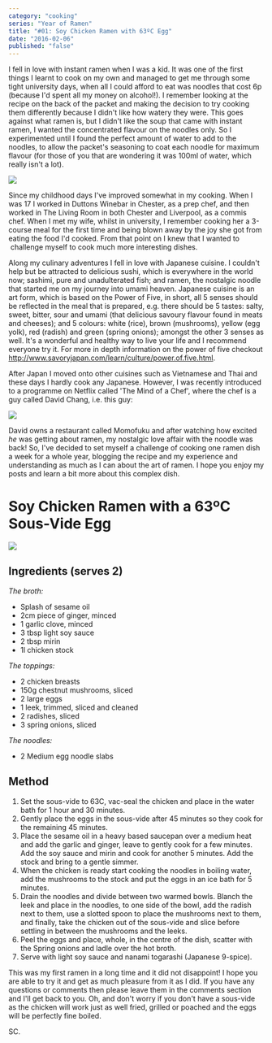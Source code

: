 ```yaml
---
category: "cooking"
series: "Year of Ramen"
title: "#01: Soy Chicken Ramen with 63ºC Egg"
date: "2016-02-06"
published: "false"
---
```


I fell in love with instant ramen when I was a kid. It was one of the first things I learnt to cook on my own and managed to get me through some tight university days, when all I could afford to eat was noodles that cost 6p (because I'd spent all my money on alcohol!). I remember looking at the recipe on the back of the packet and making the decision to try cooking them differently because I didn't like how watery they were. This goes against what ramen is, but I didn't like the soup that came with instant ramen, I wanted the concentrated flavour on the noodles only. So I experimented until I found the perfect amount of water to add to the noodles, to allow the packet's seasoning to coat each noodle for maximum flavour (for those of you that are wondering it was 100ml of water, which really isn't a lot).

[![](https://cookingwithscarss.files.wordpress.com/2016/02/img_3911.jpeg)](https://cookingwithscarss.files.wordpress.com/2016/02/img_3911.jpeg)

Since my childhood days I've improved somewhat in my cooking. When I was 17 I worked in Duttons Winebar in Chester, as a prep chef, and then worked in The Living Room in both Chester and Liverpool, as a commis chef. When I met my wife, whilst in university, I remember cooking her a 3-course meal for the first time and being blown away by the joy she got from eating the food I'd cooked. From that point on I knew that I wanted to  challenge myself to cook much more interesting dishes.

Along my culinary adventures I fell in love with Japanese cuisine. I couldn't help but be attracted to delicious sushi, which is everywhere in the world now; sashimi, pure and unadulterated fish; and ramen, the nostalgic noodle that started me on my journey into umami heaven. Japanese cuisine is an art form, which is based on the Power of Five, in short, all 5 senses should be reflected in the meal that is prepared, e.g. there should be 5 tastes: salty, sweet, bitter, sour and umami (that delicious savoury flavour found in meats and cheeses); and 5 colours: white (rice), brown (mushrooms), yellow (egg yolk), red (radish) and green (spring onions); amongst the other 3 senses as well. It's a wonderful and healthy way to live your life and I recommend everyone try it. For more in depth information on the power of five checkout http://www.savoryjapan.com/learn/culture/power.of.five.html.

After Japan I moved onto other cuisines such as Vietnamese and Thai and these days I hardly cook any Japanese. However, I was recently introduced to a programme on Netflix called 'The Mind of a Chef', where the chef is a guy called David Chang, i.e. this guy:

[![](https://cookingwithscarss.files.wordpress.com/2016/02/img_3910.jpeg)](https://cookingwithscarss.files.wordpress.com/2016/02/img_3910.jpeg)

David owns a restaurant called Momofuku and after watching how excited _he_ was getting about ramen, my nostalgic love affair with the noodle was back! So, I've decided to set myself a challenge of cooking one ramen dish a week for a whole year, blogging the recipe and my experience and understanding as much as I can about the art of ramen. I hope you enjoy my posts and learn a bit more about this complex dish.

# Soy Chicken Ramen with a 63ºC Sous-Vide Egg

[![](https://cookingwithscarss.files.wordpress.com/2016/02/img_3907.jpeg)](https://cookingwithscarss.files.wordpress.com/2016/02/img_3907.jpeg)

## Ingredients (serves 2)

_The broth:_

* Splash of sesame oil
* 2cm piece of ginger, minced
* 1 garlic clove, minced
* 3 tbsp light soy sauce
* 2 tbsp mirin
* 1l chicken stock

_The toppings:_

* 2 chicken breasts
* 150g chestnut mushrooms, sliced
* 2 large eggs
* 1 leek, trimmed, sliced and cleaned
* 2 radishes, sliced
* 3 spring onions, sliced

_The noodles:_

* 2 Medium egg noodle slabs

## Method

1. Set the sous-vide to 63C, vac-seal the chicken and place in the water bath for 1 hour and 30 minutes.
2. Gently place the eggs in the sous-vide after 45 minutes so they cook for the remaining 45 minutes.
3. Place the sesame oil in a heavy based saucepan over a medium heat and add the garlic and ginger, leave to gently cook for a few minutes. Add the soy sauce and mirin and cook for another 5 minutes. Add the stock and bring to a gentle simmer.
4. When the chicken is ready start cooking the noodles in boiling water, add the mushrooms to the stock and put the eggs in an ice bath for 5 minutes.
5. Drain the noodles and divide between two warmed bowls. Blanch the leek and place in the noodles, to one side of the bowl, add the radish next to them, use a slotted spoon to place the mushrooms next to them, and finally, take the chicken out of the sous-vide and slice before settling in between the mushrooms and the leeks.
6. Peel the eggs and place, whole, in the centre of the dish, scatter with the Spring onions and ladle over the hot broth.
7. Serve with light soy sauce and nanami togarashi (Japanese 9-spice).

This was my first ramen in a long time and it did not disappoint! I hope you are able to try it and get as much pleasure from it as I did. If you have any questions or comments then please leave them in the comments section and I'll get back to you. Oh, and don't worry if you don't have a sous-vide as the chicken will work just as well fried, grilled or poached and the eggs will be perfectly fine boiled.

SC.